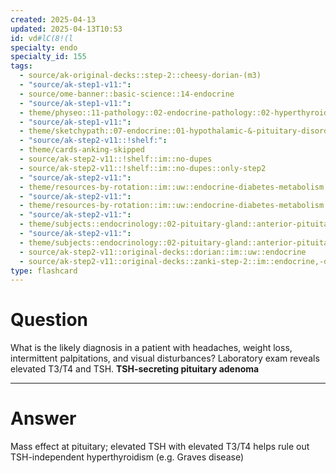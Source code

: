 ```yaml
---
created: 2025-04-13
updated: 2025-04-13T10:53
id: vd#lC(8!(l
specialty: endo
specialty_id: 155
tags:
  - source/ak-original-decks::step-2::cheesy-dorian-(m3)
  - "source/ak-step1-v11:": 
  - source/ome-banner::basic-science::14-endocrine
  - "source/ak-step1-v11:": 
  - theme/physeo::11-pathology::02-endocrine-pathology::02-hyperthyroidism
  - "source/ak-step1-v11:": 
  - theme/sketchypath::07-endocrine::01-hypothalamic-&-pituitary-disorders::03-hyperpituitarism
  - "source/ak-step2-v11::!shelf:": 
  - theme/cards-anking-skipped
  - source/ak-step2-v11::!shelf::im::no-dupes
  - source/ak-step2-v11::!shelf::im::no-dupes::only-step2
  - "source/ak-step2-v11:": 
  - theme/resources-by-rotation::im::uw::endocrine-diabetes-metabolism::endocrine-diabetes-metabolism-dorian
  - "source/ak-step2-v11:": 
  - theme/resources-by-rotation::im::uw::endocrine-diabetes-metabolism::endocrine-diabetes-metabolism-zanki
  - "source/ak-step2-v11:": 
  - theme/subjects::endocrinology::02-pituitary-gland::anterior-pituitary::pituitary-adenoma
  - "source/ak-step2-v11:": 
  - theme/subjects::endocrinology::02-pituitary-gland::anterior-pituitary::pituitary-adenoma::tsh-adenoma
  - source/ak-step2-v11::original-decks::dorian::im::uw::endocrine
  - source/ak-step2-v11::original-decks::zanki-step-2::im::endocrine,-diabetes,-&-metabolism"
type: flashcard
---
```


# Question
What is the likely diagnosis in a patient with headaches, weight loss, intermittent palpitations, and visual disturbances? Laboratory exam reveals elevated T3/T4 and TSH.   **TSH-secreting pituitary adenoma**

---

# Answer
Mass effect at pituitary; elevated TSH with elevated T3/T4 helps rule out TSH-independent hyperthyroidism (e.g. Graves disease)